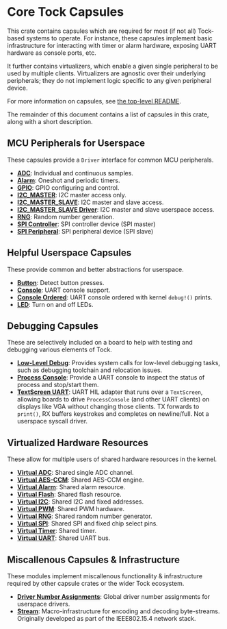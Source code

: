 Core Tock Capsules
==================

This crate contains capsules which are required for most (if not all)
Tock-based systems to operate. For instance, these capsules implement
basic infrastructure for interacting with timer or alarm hardware,
exposing UART hardware as console ports, etc.

It further contains virtualizers, which enable a given single
peripheral to be used by multiple clients. Virtualizers are agnostic
over their underlying peripherals; they do not implement logic
specific to any given peripheral device.

For more information on capsules, see [the top-level README](../README.md).

The remainder of this document contains a list of capsules in this crate, along
with a short description.

MCU Peripherals for Userspace
-----------------------------

These capsules provide a `Driver` interface for common MCU peripherals.

- **[ADC](src/adc.rs)**: Individual and continuous samples.
- **[Alarm](src/alarm.rs)**: Oneshot and periodic timers.
- **[GPIO](src/gpio.rs)**: GPIO configuring and control.
- **[I2C_MASTER](src/i2c_master.rs)**: I2C master access only.
- **[I2C_MASTER_SLAVE](src/i2c_master_slave_combo.rs)**: I2C master and slave
  access.
- **[I2C_MASTER_SLAVE Driver](src/i2c_master_slave_driver.rs)**: I2C master and
  slave userspace access.
- **[RNG](src/rng.rs)**: Random number generation.
- **[SPI Controller](src/spi_controller.rs)**: SPI controller device (SPI
  master)
- **[SPI Peripheral](src/spi_peripheral.rs)**: SPI peripheral device (SPI slave)

Helpful Userspace Capsules
--------------------------

These provide common and better abstractions for userspace.

- **[Button](src/button.rs)**: Detect button presses.
- **[Console](src/console.rs)**: UART console support.
- **[Console Ordered](src/console_ordered.rs)**: UART console ordered with
  kernel `debug!()` prints.
- **[LED](src/led.rs)**: Turn on and off LEDs.

Debugging Capsules
------------------

These are selectively included on a board to help with testing and debugging
various elements of Tock.

- **[Low-Level Debug](src/low_level_debug)**: Provides system calls for
  low-level debugging tasks, such as debugging toolchain and relocation issues.
- **[Process Console](src/process_console.rs)**: Provide a UART console to
  inspect the status of process and stop/start them.
- **[TextScreen UART](src/text_screen_uart.rs)**: UART HIL adapter that runs over a
    `TextScreen`, allowing boards to drive `ProcessConsole` (and other UART clients)
    on displays like VGA without changing those clients. TX forwards to `print()`,
    RX buffers keystrokes and completes on newline/full. Not a userspace syscall driver.


Virtualized Hardware Resources
------------------------------

These allow for multiple users of shared hardware resources in the kernel.

- **[Virtual ADC](src/virtualizers/virtual_adc.rs)**: Shared single ADC channel.
- **[Virtual AES-CCM](src/virtualizers/virtual_aes_ccm.rs)**: Shared AES-CCM engine.
- **[Virtual Alarm](src/virtualizers/virtual_alarm.rs)**: Shared alarm resource.
- **[Virtual Flash](src/virtualizers/virtual_flash.rs)**: Shared flash resource.
- **[Virtual I2C](src/virtualizers/virtual_i2c.rs)**: Shared I2C and fixed addresses.
- **[Virtual PWM](src/virtualizers/virtual_pwm.rs)**: Shared PWM hardware.
- **[Virtual RNG](src/virtualizers/virtual_rng.rs)**: Shared random number generator.
- **[Virtual SPI](src/virtualizers/virtual_spi.rs)**: Shared SPI and fixed chip select pins.
- **[Virtual Timer](src/virtualizers/virtual_timer.rs)**: Shared timer.
- **[Virtual UART](src/virtualizers/virtual_uart.rs)**: Shared UART bus.

Miscallenous Capsules & Infrastructure
--------------------------------------

These modules implement miscallenous functionality & infrastructure required by
other capsule crates or the wider Tock ecosystem.

- **[Driver Number Assignments](src/driver.rs)**: Global driver number
  assignments for userspace drivers.
- **[Stream](src/stream.rs)**: Macro-infrastructure for encoding and decoding
  byte-streams. Originally developed as part of the IEEE802.15.4 network stack.
